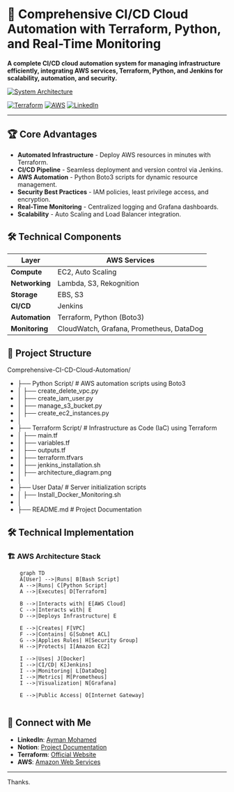 # 🌟 Comprehensive CI/CD Cloud Automation with Terraform, Python, and Real-Time Monitoring
**A complete CI/CD cloud automation system for managing infrastructure efficiently, integrating AWS services, Terraform, Python, and Jenkins for scalability, automation, and security.**  

[![System Architecture](https://img.shields.io/badge/ARCHITECTURE_DIAGRAM-View_on_Notion-9cf?style=for-the-badge&logo=notion)](https://yummy-success-abe.notion.site/Comprehensive-CI-CD-Cloud-Automation-with-Terraform-Python-and-Real-Time-Monitoring-19dd1728bdbc8034b032f2515ab948b2?pvs=4)

[![Terraform](https://img.shields.io/badge/Terraform-1.5+-blue?logo=terraform)](https://www.terraform.io/)
[![AWS](https://img.shields.io/badge/AWS-5.0+-orange?logo=amazonaws)](https://aws.amazon.com/)
[![LinkedIn](https://img.shields.io/badge/Connect-Ayman_Mohamed-blue?logo=linkedin)](https://www.linkedin.com/in/ayman-mohamed1043/)

 

---

## 🏆 Core Advantages
- **Automated Infrastructure** - Deploy AWS resources in minutes with Terraform.
- **CI/CD Pipeline** - Seamless deployment and version control via Jenkins.
- **AWS Automation** - Python Boto3 scripts for dynamic resource management.
- **Security Best Practices** - IAM policies, least privilege access, and encryption.
- **Real-Time Monitoring** - Centralized logging and Grafana dashboards.
- **Scalability** - Auto Scaling and Load Balancer integration.


## 🛠️ Technical Components
| Layer              | AWS Services                          |
|---------------------|---------------------------------------|
| **Compute**       | EC2, Auto Scaling                 |
| **Networking**      | Lambda, S3, Rekognition               |
| **Storage**         | EBS, S3                          |
| **CI/CD**    | Jenkins                                   |
| **Automation**   | Terraform, Python (Boto3)         |
| **Monitoring**      | CloudWatch, Grafana, Prometheus, DataDog |                   |


## 📂  Project Structure

Comprehensive-CI-CD-Cloud-Automation/
- ├── Python Script/       # AWS automation scripts using Boto3
- │   ├── create_delete_vpc.py
- │   ├── create_iam_user.py
- │   ├── manage_s3_bucket.py
- │   ├── create_ec2_instances.py
- │
- ├── Terraform Script/    # Infrastructure as Code (IaC) using Terraform
- │   ├── main.tf
- │   ├── variables.tf
- │   ├── outputs.tf
- │   ├── terraform.tfvars
- │   ├── jenkins_installation.sh
- │   ├── architecture_diagram.png
- │
- ├── User Data/           # Server initialization scripts
- │   ├── Install_Docker_Monitoring.sh
- │
- ├── README.md            # Project Documentation

## 🛠️ Technical Implementation
### 🏗️ AWS Architecture Stack
```mermaid
    graph TD
    A[User] -->|Runs| B[Bash Script]
    A -->|Runs| C[Python Script]
    A -->|Executes| D[Terraform]
    
    B -->|Interacts with| E[AWS Cloud]
    C -->|Interacts with| E
    D -->|Deploys Infrastructure| E
    
    E -->|Creates| F[VPC]
    F -->|Contains| G[Subnet ACL]
    G -->|Applies Rules| H[Security Group]
    H -->|Protects| I[Amazon EC2]
    
    I -->|Uses| J[Docker]
    I -->|CI/CD| K[Jenkins]
    I -->|Monitoring| L[DataDog]
    I -->|Metrics| M[Prometheus]
    I -->|Visualization| N[Grafana]

    E -->|Public Access| O[Internet Gateway]


```
## 🤝 Connect with Me
- **LinkedIn**: [Ayman Mohamed](https://www.linkedin.com/in/ayman-mohamed1043/)
- **Notion**: [Project Documentation](https://yummy-success-abe.notion.site/Comprehensive-CI-CD-Cloud-Automation-with-Terraform-Python-and-Real-Time-Monitoring-19dd1728bdbc8034b032f2515ab948b2?pvs=4)
- **Terraform**: [Official Website](https://www.terraform.io/)
- **AWS**: [Amazon Web Services](https://aws.amazon.com/)

---
Thanks.

